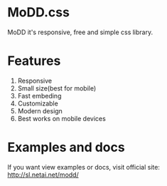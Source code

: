 # MoDD.css
MoDD it's responsive, free and simple css library.  

# Features
1) Responsive  
2) Small size(best for mobile)   
3) Fast embeding   
4) Customizable   
5) Modern design   
6) Best works on mobile devices   

# Examples and docs
If you want view examples or docs, visit official site: http://sl.netai.net/modd/
